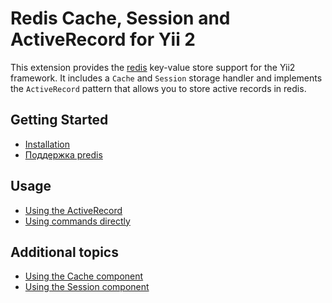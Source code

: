 Redis Cache, Session and ActiveRecord for Yii 2
===============================================

This extension provides the [redis](https://redis.io/) key-value store support for the Yii2 framework.
It includes a `Cache` and `Session` storage handler and implements the `ActiveRecord` pattern that allows
you to store active records in redis.


Getting Started
---------------

* [Installation](installation.md)
* [Поддержка predis](predis.md)

Usage
----- 

* [Using the ActiveRecord](usage-ar.md)
* [Using commands directly](usage-commands.md)

Additional topics
-----------------

* [Using the Cache component](topics-cache.md)
* [Using the Session component](topics-session.md)
